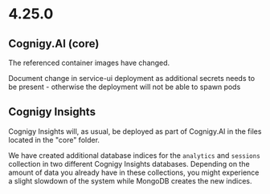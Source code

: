 # 4.25.0
## Cognigy.AI (core)
The referenced container images have changed.

Document change in service-ui deployment as additional secrets needs to be present - otherwise the deployment will not be able to spawn pods

## Cognigy Insights
Cognigy Insights will, as usual, be deployed as part of Cognigy.AI in the files located in the "core" folder.

We have created additional database indices for the `analytics` and `sessions` collection in two different Cognigy Insights databases. Depending on the amount of data you already have in these collections, you might experience a slight slowdown of the system while MongoDB creates the new indices.